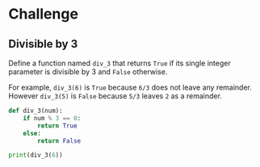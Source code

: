# Challenge

## Divisible by 3

Define a function named `div_3` that returns `True` if its single integer parameter is divisible by 3 and `False` otherwise.

For example, `div_3(6)` is `True` because `6/3` does not leave any remainder. However `div_3(5)` is `False` because `5/3` leaves `2` as a remainder.

```python
def div_3(num):
    if num % 3 == 0:
        return True
    else:
        return False

print(div_3(6))
```


